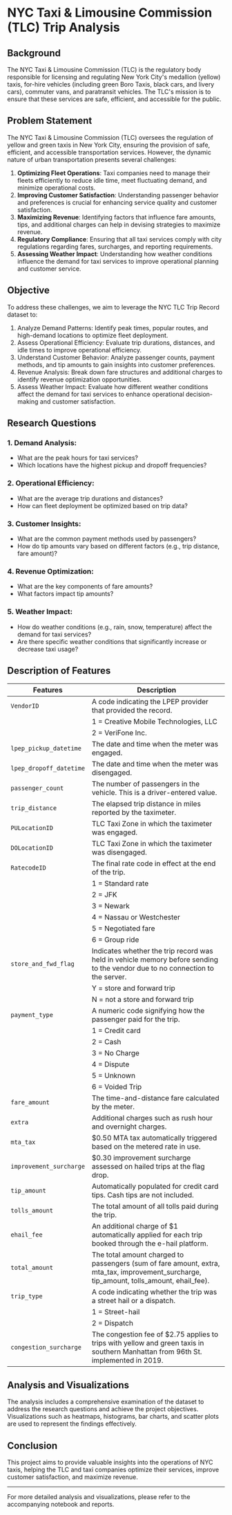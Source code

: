 # NYC Taxi & Limousine Commission (TLC) Trip Analysis

## Background
The NYC Taxi & Limousine Commission (TLC) is the regulatory body responsible for licensing and regulating New York City's medallion (yellow) taxis, for-hire vehicles (including green Boro Taxis, black cars, and livery cars), commuter vans, and paratransit vehicles. The TLC's mission is to ensure that these services are safe, efficient, and accessible for the public.

## Problem Statement
The NYC Taxi & Limousine Commission (TLC) oversees the regulation of yellow and green taxis in New York City, ensuring the provision of safe, efficient, and accessible transportation services. However, the dynamic nature of urban transportation presents several challenges:

1. **Optimizing Fleet Operations**: Taxi companies need to manage their fleets efficiently to reduce idle time, meet fluctuating demand, and minimize operational costs.
2. **Improving Customer Satisfaction**: Understanding passenger behavior and preferences is crucial for enhancing service quality and customer satisfaction.
3. **Maximizing Revenue**: Identifying factors that influence fare amounts, tips, and additional charges can help in devising strategies to maximize revenue.
4. **Regulatory Compliance**: Ensuring that all taxi services comply with city regulations regarding fares, surcharges, and reporting requirements.
5. **Assessing Weather Impact**: Understanding how weather conditions influence the demand for taxi services to improve operational planning and customer service.

## Objective
To address these challenges, we aim to leverage the NYC TLC Trip Record dataset to:

1. Analyze Demand Patterns: Identify peak times, popular routes, and high-demand locations to optimize fleet deployment.
2. Assess Operational Efficiency: Evaluate trip durations, distances, and idle times to improve operational efficiency.
3. Understand Customer Behavior: Analyze passenger counts, payment methods, and tip amounts to gain insights into customer preferences.
4. Revenue Analysis: Break down fare structures and additional charges to identify revenue optimization opportunities.
5. Assess Weather Impact: Evaluate how different weather conditions affect the demand for taxi services to enhance operational decision-making and customer satisfaction.

## Research Questions

### 1. Demand Analysis:
- What are the peak hours for taxi services?
- Which locations have the highest pickup and dropoff frequencies?

### 2. Operational Efficiency:
- What are the average trip durations and distances?
- How can fleet deployment be optimized based on trip data?

### 3. Customer Insights:
- What are the common payment methods used by passengers?
- How do tip amounts vary based on different factors (e.g., trip distance, fare amount)?

### 4. Revenue Optimization:
- What are the key components of fare amounts?
- What factors impact tip amounts?

### 5. Weather Impact:
- How do weather conditions (e.g., rain, snow, temperature) affect the demand for taxi services?
- Are there specific weather conditions that significantly increase or decrease taxi usage?

## Description of Features

| Features                  | Description                                                                                                                       |
|---------------------------|-----------------------------------------------------------------------------------------------------------------------------------|
| `VendorID`                | A code indicating the LPEP provider that provided the record.                                                                     |
|                           | 1 = Creative Mobile Technologies, LLC                                                                                             |
|                           | 2 = VeriFone Inc.                                                                                                                 |   
| `lpep_pickup_datetime`    | The date and time when the meter was engaged.                                                                                     |
| `lpep_dropoff_datetime`   | The date and time when the meter was disengaged.                                                                                  |
| `passenger_count`         | The number of passengers in the vehicle. This is a driver-entered value.                                                           |
| `trip_distance`           | The elapsed trip distance in miles reported by the taximeter.                                                                     |
| `PULocationID`            | TLC Taxi Zone in which the taximeter was engaged.                                                                                 |
| `DOLocationID`            | TLC Taxi Zone in which the taximeter was disengaged.                                                                              |
| `RatecodeID`              | The final rate code in effect at the end of the trip.                                                                             |
|                           | 1 = Standard rate                                                                                                                 |
|                           | 2 = JFK                                                                                                                           |
|                           | 3 = Newark                                                                                                                        |
|                           | 4 = Nassau or Westchester                                                                                                         |
|                           | 5 = Negotiated fare                                                                                                               |
|                           | 6 = Group ride                                                                                                                    |
| `store_and_fwd_flag`      | Indicates whether the trip record was held in vehicle memory before sending to the vendor due to no connection to the server.    |
|                           | Y = store and forward trip                                                                                                        |
|                           | N = not a store and forward trip                                                                                                  |
| `payment_type`            | A numeric code signifying how the passenger paid for the trip.                                                                    |
|                           | 1 = Credit card                                                                                                                   |
|                           | 2 = Cash                                                                                                                          |
|                           | 3 = No Charge                                                                                                                     |
|                           | 4 = Dispute                                                                                                                       |
|                           | 5 = Unknown                                                                                                                       |
|                           | 6 = Voided Trip                                                                                                                   |
| `fare_amount`             | The time-and-distance fare calculated by the meter.                                                                              |
| `extra`                   | Additional charges such as rush hour and overnight charges.                                                                       |
| `mta_tax`                 | $0.50 MTA tax automatically triggered based on the metered rate in use.                                                           |
| `improvement_surcharge`   | $0.30 improvement surcharge assessed on hailed trips at the flag drop.                                                            |
| `tip_amount`              | Automatically populated for credit card tips. Cash tips are not included.                                                         |
| `tolls_amount`            | The total amount of all tolls paid during the trip.                                                                               |
| `ehail_fee`               | An additional charge of $1 automatically applied for each trip booked through the e-hail platform.                               |
| `total_amount`            | The total amount charged to passengers (sum of fare amount, extra, mta_tax, improvement_surcharge, tip_amount, tolls_amount, ehail_fee). |
| `trip_type`               | A code indicating whether the trip was a street hail or a dispatch.                                                               |
|                           | 1 = Street-hail                                                                                                                   |
|                           | 2 = Dispatch                                                                                                                      |
| `congestion_surcharge`    | The congestion fee of $2.75 applies to trips with yellow and green taxis in southern Manhattan from 96th St. implemented in 2019. |

## Analysis and Visualizations
The analysis includes a comprehensive examination of the dataset to address the research questions and achieve the project objectives. Visualizations such as heatmaps, histograms, bar charts, and scatter plots are used to represent the findings effectively.

## Conclusion
This project aims to provide valuable insights into the operations of NYC taxis, helping the TLC and taxi companies optimize their services, improve customer satisfaction, and maximize revenue.

---

For more detailed analysis and visualizations, please refer to the accompanying notebook and reports.
